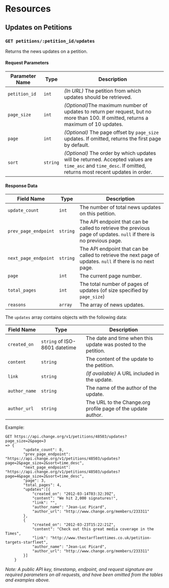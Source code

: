 # Resources

## Updates on Petitions

### `GET petitions/:petition_id/updates`

Returns the news updates on a petition.

#### Request Parameters

<table>
    <thead>
        <th>Parameter Name</th>
        <th>Type</th>
        <th>Description</th>
    </thead>
    <tbody>
        <tr>
            <td><code>petition_id</code></td>
            <td><code>int</code></td>
            <td>
                <em>(In URL)</em> The petition from which updates should be
                retrieved.
            </td>
        </tr>
        <tr>
            <td><code>page_size</code></td>
            <td><code>int</code></td>
            <td>
                <em>(Optional)</em>The maximum number of updates to return per
                request, but no more than 100. If omitted, returns a maximum of 10 updates.
            </td>
        </tr>
        <tr>
            <td><code>page</code></td>
            <td><code>int</code></td>
            <td>
                <em>(Optional)</em> The page offset by <code>page_size</code>
                updates. If omitted, returns the first page by default.
            </td>
        </tr>
        <tr>
            <td><code>sort</code></td>
            <td><code>string</code></td>
            <td>
                <em>(Optional)</em> The order by which updates will be returned.
                Accepted values are <code>time_asc</code> and
                <code>time_desc</code>. If omitted, returns most recent updates in order.
            </td>
        </tr>
    </tbody>
</table>

#### Response Data

<table>
    <thead>
        <th>Field Name</th>
        <th>Type</th>
        <th>Description</th>
    </thead>
    <tbody>
        <tr>
            <td><code>update_count</code></td>
            <td><code>int</code></td>
            <td>
                The number of total news updates on this petition.
            </td>
        </tr>
        <tr>
            <td><code>prev_page_endpoint</code></td>
            <td><code>string</code></td>
            <td>
                The API endpoint that can be called to retrieve the previous
                page of updates. <code>null</code> if there is no previous page.
            </td>
        </tr>
        <tr>
            <td><code>next_page_endpoint</code></td>
            <td><code>string</code></td>
            <td>
                The API endpoint that can be called to retrieve the next page
                of updates. <code>null</code> if there is no next page.
            </td>
        </tr>
        <tr>
            <td><code>page</code></td>
            <td><code>int</code></td>
            <td>
                The current page number.
            </td>
        </tr>
        <tr>
            <td><code>total_pages</code></td>
            <td><code>int</code></td>
            <td>
                The total number of pages of updates (of size specified by
                <code>page_size</code>)
            </td>
        </tr>
        <tr>
            <td><code>reasons</code></td>
            <td><code>array</code></td>
            <td>
                The array of news updates.
            </td>
        </tr>
    </tbody>
</table>

The `updates` array contains objects with the following data:

<table>
    <thead>
        <th>Field Name</th>
        <th>Type</th>
        <th>Description</th>
    </thead>
    <tbody>
        <tr>
            <td><code>created_on</code></td>
            <td><code>string</code> of ISO-8601 datetime</td>
            <td>
                The date and time when this update was posted to the petition.
            </td>
        </tr>
        <tr>
            <td><code>content</code></td>
            <td><code>string</code></td>
            <td>
                The content of the update to the petition.
            </td>
        </tr>
        <tr>
            <td><code>link</code></td>
            <td><code>string</code></td>
            <td>
                <em>(If available)</em> A URL included in the update.
            </td>
        </tr>
        <tr>
            <td><code>author_name</code></td>
            <td><code>string</code></td>
            <td>
                The name of the author of the update.
            </td>
        </tr>
        <tr>
            <td><code>author_url</code></td>
            <td><code>string</code></td>
            <td>
                The URL to the Change.org profile page of the update author.
            </td>
        </tr>
    </tbody>
</table>

Example:

    GET https://api.change.org/v1/petitions/48503/updates?page_size=2&page=3
    => {
            "update_count": 8,
            "prev_page_endpoint": "https://api.change.org/v1/petitions/48503/updates?page=2&page_size=2&sort=time_desc",
            "next_page_endpoint": "https://api.change.org/v1/petitions/48503/updates?page=4&page_size=2&sort=time_desc",
            "page": 3,
            "total_pages": 4,
            "updates":[{
                "created_on": "2012-03-14T03:32:39Z",
                "content": "We hit 2,000 signatures!",
                "link": "",
                "author_name": "Jean-Luc Picard",
                "author_url": "http://www.change.org/members/233311"
            },
            {
                "created_on": "2012-03-23T15:22:21Z",
                "content": "Check out this great media coverage in the Times",
                "link": "http://www.thestarfleettimes.co.uk/petition-targets-starfleet",
                "author_name": "Jean-Luc Picard",
                "author_url": "http://www.change.org/members/233311"
            }]
        }

_Note: A public API key, timestamp, endpoint, and request signature are
required parameters on all requests, and have been omitted from the tables
and examples above._